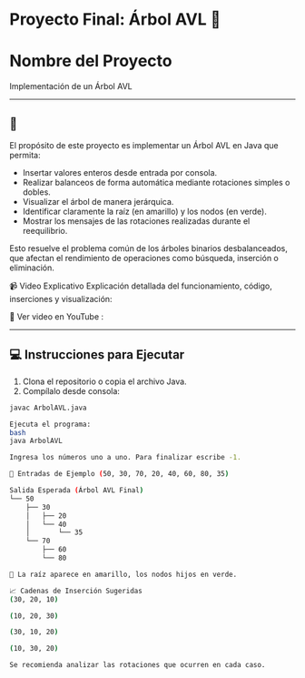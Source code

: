 #  Proyecto Final: Árbol AVL 🌳

# Nombre del Proyecto

Implementación de un Árbol AVL 

---

## 📝

El propósito de este proyecto es implementar un Árbol AVL en Java que permita:

- Insertar valores enteros desde entrada por consola.
- Realizar balanceos de forma automática mediante rotaciones simples o dobles.
- Visualizar el árbol de manera jerárquica.
- Identificar claramente la raíz (en amarillo) y los nodos (en verde).
- Mostrar los mensajes de las rotaciones realizadas durante el reequilibrio.

Esto resuelve el problema común de los árboles binarios desbalanceados, que afectan el rendimiento de operaciones como búsqueda, inserción o eliminación.

📹 Video Explicativo
Explicación detallada del funcionamiento, código, inserciones y visualización:

🔗 Ver video en YouTube :



---

## 💻 Instrucciones para Ejecutar 

1. Clona el repositorio o copia el archivo Java.
2. Compílalo desde consola:

```bash
javac ArbolAVL.java

Ejecuta el programa:
bash
java ArbolAVL

Ingresa los números uno a uno. Para finalizar escribe -1.

🔢 Entradas de Ejemplo (50, 30, 70, 20, 40, 60, 80, 35)

Salida Esperada (Árbol AVL Final)
└── 50
    ├── 30
    │   ├── 20
    │   └── 40
    │       └── 35
    └── 70
        ├── 60
        └── 80

🎨 La raíz aparece en amarillo, los nodos hijos en verde.

📈 Cadenas de Inserción Sugeridas
(30, 20, 10)

(10, 20, 30)

(30, 10, 20)

(10, 30, 20)

Se recomienda analizar las rotaciones que ocurren en cada caso.



